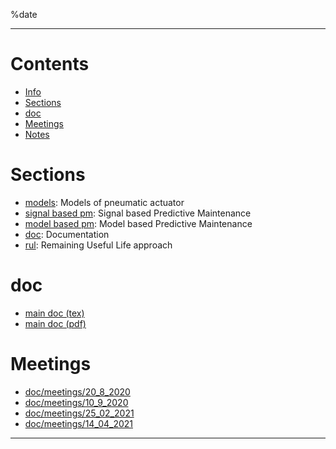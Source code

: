 %date

-----

# Contents

  - [Info](#Info)
  - [Sections](#Sections)
  - [doc](#doc)
  - [Meetings](#Meetings)
  - [Notes](#Notes)

# Sections

  - [models](models/models.html): Models of pneumatic actuator
  - [signal based pm](sb/sb.html): Signal based Predictive Maintenance
  - [model based pm](mb/mb.html): Model based Predictive Maintenance
  - [doc](doc/doc.html): Documentation
  - [rul](rul/rul.html): Remaining Useful Life approach

# doc

  - [main doc (tex)](file:doc/latex/mt.tex)
  - [main doc (pdf)](file:doc/latex/mt.pdf)

# Meetings

  - [doc/meetings/20\_8\_2020](doc/meetings/20_8_2020.html)
  - [doc/meetings/10\_9\_2020](doc/meetings/10_9_2020.html)
  - [doc/meetings/25\_02\_2021](doc/meetings/25_02_2021.html)
  - [doc/meetings/14\_04\_2021](doc/meetings/14_04_2021.html)

-----
